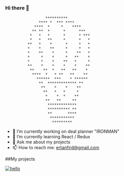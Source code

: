 ### Hi there 👋

                                                            
                                                            
                      **********                            
                   **** *  *** ****                         
                 ****  *     *    ****                      
                ** **  *      *      ***                    
               *   *   *      *      * ***                  
               *   *   **     *      *   *                  
              **   *    *      *     *   *                  
              *    *    **     *     *   *                  
              *    **    *     *    **   *                  
              *     *    *     *   **    *                  
              *     *    *    **   *     *                  
              **    *    *    *    *    **                  
               **    **  *   **   **    *                   
                ****  *   * **   **    **                   
                  ******  ***    * ******                   
                   **  ************* **                     
                    **    *    *    **                      
                     **   *   *     *                       
                      *    *  *    **                       
                      **   **     **                        
                       *************                        
                       ********** **                        
                       **       ****                        
                        ***********                         
                         *********                          
                                                            
                                                            
                                                            

- 🔭 I’m currently working on deal planner "IRONMAN"
- 🌱 I’m currently learning React / Redux
- 💬 Ask me about my projects
- 📫 How to reach me: ertanfird@gmail.com

##My projects

[![hello]()]([https://ertanfird.github.io/portfolio/](https://ertanfird.github.io/portfolio/))

